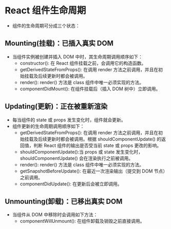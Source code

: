 # React 组件生命周期
- 组件的生命周期可分成三个状态：

## Mounting(挂载)：已插入真实 DOM
  - 当组件实例被创建并插入 DOM 中时，其生命周期调用顺序如下：
    - constructor(): 在 React 组件挂载之前，会调用它的构造函数。
    - getDerivedStateFromProps(): 在调用 render 方法之前调用，并且在初始挂载及后续更新时都会被调用。
    - render(): render() 方法是 class 组件中唯一必须实现的方法。
    - componentDidMount(): 在组件挂载后（插入 DOM 树中）立即调用。

## Updating(更新)：正在被重新渲染
  - 每当组件的 state 或 props 发生变化时，组件就会更新。
  - 组件更新的生命周期调用顺序如下：
    - getDerivedStateFromProps(): 在调用 render 方法之前调用，并且在初始挂载及后续更新时都会被调用。根据 shouldComponentUpdate() 的返回值，判断 React 组件的输出是否受当前 state 或 props 更改的影响。
    - shouldComponentUpdate():当 props 或 state 发生变化时，shouldComponentUpdate() 会在渲染执行之前被调用。
    - render(): render() 方法是 class 组件中唯一必须实现的方法。
    - getSnapshotBeforeUpdate(): 在最近一次渲染输出（提交到 DOM 节点）之前调用。
    - componentDidUpdate(): 在更新后会被立即调用。

## Unmounting(卸载)：已移出真实 DOM
  - 当组件从 DOM 中移除时会调用如下方法：
    - componentWillUnmount(): 在组件卸载及销毁之前直接调用。